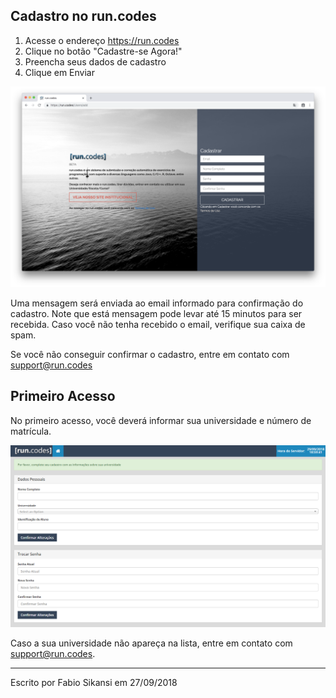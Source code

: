 ## Cadastro no run.codes

1. Acesse o endereço https://run.codes
2. Clique no botão "Cadastre-se Agora!"
3. Preencha seus dados de cadastro
4. Clique em Enviar

![Tela de Cadastro](images/cadastro.png)

Uma mensagem será enviada ao email informado para confirmação do cadastro. Note que está mensagem pode levar até 15 minutos para ser recebida. Caso você não tenha recebido o email, verifique sua caixa de spam.

Se você não conseguir confirmar o cadastro, entre em contato com support@run.codes

## Primeiro Acesso

No primeiro acesso, você deverá informar sua universidade e número de matrícula.

![PrimeiroAcesso](images/PrimeiroAcesso.png)

Caso a sua universidade não apareça na lista, entre em contato com support@run.codes.

---

Escrito por Fabio Sikansi em 27/09/2018
